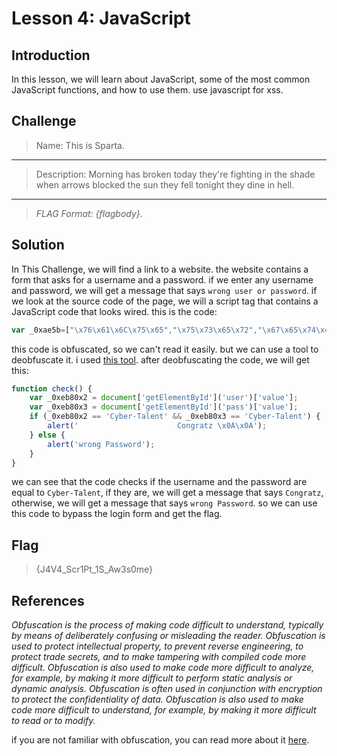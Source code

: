 # Lesson 4: JavaScript

## Introduction

In this lesson, we will learn about JavaScript, some of the most common JavaScript functions, and how to use them. use javascript for xss.

## Challenge

> Name: This is Sparta.
---
> Description: Morning has broken today they're fighting in the shade when arrows blocked the sun they fell tonight they dine in hell.
---
> *FLAG Format:  {flagbody}*.

## Solution

In This Challenge, we will find a link to a website. the website contains a form that asks for a username and a password. if we enter any username and password, we will get a message that says `wrong user or password`.
if we look at the source code of the page, we will a script tag that contains a JavaScript code that looks wired. this is the code:

```javascript
var _0xae5b=["\x76\x61\x6C\x75\x65","\x75\x73\x65\x72","\x67\x65\x74\x45\x6C\x65\x6D\x65\x6E\x74\x42\x79\x49\x64","\x70\x61\x73\x73","\x43\x79\x62\x65\x72\x2d\x54\x61\x6c\x65\x6e\x74","\x20\x20\x20\x20\x20\x20\x20\x20\x20\x20\x20\x20\x20\x20\x20\x20\x20\x20\x20\x20\x20\x20\x43\x6F\x6E\x67\x72\x61\x74\x7A\x20\x0A\x0A","\x77\x72\x6F\x6E\x67\x20\x50\x61\x73\x73\x77\x6F\x72\x64"];function check(){var _0xeb80x2=document[_0xae5b[2]](_0xae5b[1])[_0xae5b[0]];var _0xeb80x3=document[_0xae5b[2]](_0xae5b[3])[_0xae5b[0]];if(_0xeb80x2==_0xae5b[4]&&_0xeb80x3==_0xae5b[4]){alert(_0xae5b[5]);} else {alert(_0xae5b[6]);}}
```

this code is obfuscated, so we can't read it easily. but we can use a tool to deobfuscate it. i used [this tool](https://lelinhtinh.github.io/de4js/). after deobfuscating the code, we will get this:

```javascript
function check() {
    var _0xeb80x2 = document['getElementById']('user')['value'];
    var _0xeb80x3 = document['getElementById']('pass')['value'];
    if (_0xeb80x2 == 'Cyber-Talent' && _0xeb80x3 == 'Cyber-Talent') {
        alert('                      Congratz \x0A\x0A');
    } else {
        alert('wrong Password');
    }
}
```

we can see that the code checks if the username and the password are equal to `Cyber-Talent`, if they are, we will get a message that says `Congratz`, otherwise, we will get a message that says `wrong Password`. so we can use this code to bypass the login form and get the flag.

## Flag

> {J4V4_Scr1Pt_1S_Aw3s0me}

## References

*Obfuscation is the process of making code difficult to understand, typically by means of deliberately confusing or misleading the reader. Obfuscation is used to protect intellectual property, to prevent reverse engineering, to protect trade secrets, and to make tampering with compiled code more difficult. Obfuscation is also used to make code more difficult to analyze, for example, by making it more difficult to perform static analysis or dynamic analysis. Obfuscation is often used in conjunction with encryption to protect the confidentiality of data. Obfuscation is also used to make code more difficult to understand, for example, by making it more difficult to read or to modify.*

if you are not familiar with obfuscation, you can read more about it [here](https://en.wikipedia.org/wiki/Obfuscation_(software)).
